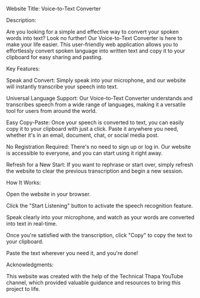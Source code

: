 Website Title: Voice-to-Text Converter

Description:

Are you looking for a simple and effective way to convert your spoken words into text? Look no further! Our Voice-to-Text Converter is here to make your life easier. This user-friendly web application allows you to effortlessly convert spoken language into written text and copy it to your clipboard for easy sharing and pasting.

Key Features:

Speak and Convert: Simply speak into your microphone, and our website will instantly transcribe your speech into text.

Universal Language Support: Our Voice-to-Text Converter understands and transcribes speech from a wide range of languages, making it a versatile tool for users from around the world.

Easy Copy-Paste: Once your speech is converted to text, you can easily copy it to your clipboard with just a click. Paste it anywhere you need, whether it's in an email, document, chat, or social media post.

No Registration Required: There's no need to sign up or log in. Our website is accessible to everyone, and you can start using it right away.

Refresh for a New Start: If you want to rephrase or start over, simply refresh the website to clear the previous transcription and begin a new session.

How It Works:

Open the website in your browser.

Click the "Start Listening" button to activate the speech recognition feature.

Speak clearly into your microphone, and watch as your words are converted into text in real-time.

Once you're satisfied with the transcription, click "Copy" to copy the text to your clipboard.

Paste the text wherever you need it, and you're done!

Acknowledgments:

This website was created with the help of the Technical Thapa YouTube channel, which provided valuable guidance and resources to bring this project to life.
